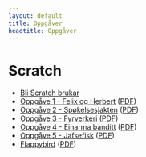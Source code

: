 ```yaml
---
layout: default
title: Oppgåver
headtitle: Oppgåver
---
```


Scratch
=======

* [Bli Scratch brukar](https://sites.google.com/a/strong.no/lkk/scratch/bli-scratch-bruker)
* [Oppgåve 1 - Felix og Herbert](http://kodeklubben.github.io/nb-NO/scratch_cc.1/01/felix_og_herbert.html) ([PDF](http://kodeklubben.github.io/nb-NO/scratch_cc.1/01/felix_og_herbert.pdf))
* [Oppgåve 2 - Spøkelsesjakten](http://kodeklubben.github.io/nb-NO/scratch_cc.1/02/spokelsesjakten.html) ([PDF](http://kodeklubben.github.io/nb-NO/scratch_cc.1/02/spokelsesjakten.pdf))
* [Oppgåve 3 - Fyrverkeri](http://kodeklubben.github.io/nb-NO/scratch_cc.1/03/fyrverkeri.html) ([PDF](http://kodeklubben.github.io/nb-NO/scratch_cc.1/03/fyrverkeri.pdf))
* [Oppgåve 4 - Einarma banditt](http://kodeklubben.github.io/nb-NO/scratch_cc.1/04/enarmet_banditt.html) ([PDF](http://kodeklubben.github.io/nb-NO/scratch_cc.1/04/enarmet_banditt.pdf))
* [Oppgåve 5 - Jafsefisk](http://kodeklubben.github.io/nb-NO/scratch_cc.1/05/jafsefisk.html) ([PDF](http://kodeklubben.github.io/nb-NO/scratch_cc.1/05/jafsefisk.pdf))
* [Flappybird](http://kodeklubben.github.io/nb-NO/scratch_cc.1/11/flaksefugl.html) ([PDF](http://kodeklubben.github.io/nb-NO/scratch_cc.1/11/flaksefugl.pdf))
